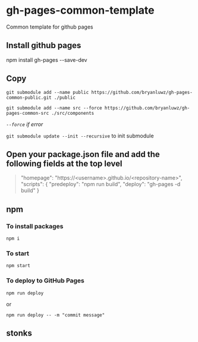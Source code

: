 # gh-pages-common-template

Common template for github pages

## Install github pages

npm install gh-pages --save-dev

## Copy

`git submodule add --name public https://github.com/bryanluwz/gh-pages-common-public.git ./public`

`git submodule add --name src --force https://github.com/bryanluwz/gh-pages-common-src ./src/components`

_`--force` if error_

`git submodule update --init --recursive` to init submodule

## Open your package.json file and add the following fields at the top level

> "homepage": "https://\<username>.github.io/\<repository-name>",
> "scripts": {
> "predeploy": "npm run build",
> "deploy": "gh-pages -d build"
> }

## npm

### To install packages

`npm i`

### To start

`npm start`

### To deploy to GitHub Pages

`npm run deploy`

or

`npm run deploy -- -m "commit message"`

## stonks

